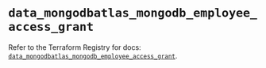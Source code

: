 # `data_mongodbatlas_mongodb_employee_access_grant`

Refer to the Terraform Registry for docs: [`data_mongodbatlas_mongodb_employee_access_grant`](https://registry.terraform.io/providers/mongodb/mongodbatlas/1.28.0/docs/data-sources/mongodb_employee_access_grant).
